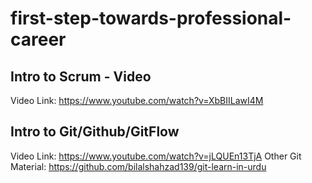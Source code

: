 # first-step-towards-professional-career

## Intro to Scrum - Video
Video Link: https://www.youtube.com/watch?v=XbBIILawI4M

## Intro to Git/Github/GitFlow
Video Link: https://www.youtube.com/watch?v=jLQUEn13TjA
Other Git Material: https://github.com/bilalshahzad139/git-learn-in-urdu